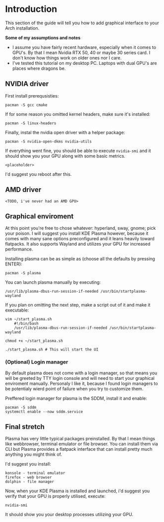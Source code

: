  # Introduction

This section of the guide will tell you how to add graphical interface to your Arch installation.

__Some of my assumptions and notes__

- I assume you have fairly recent hardware, especially when it comes to GPU's. By that I mean Nvidia RTX 50, 40 or maybe 30 series card. I don't know how things work on older ones nor I care.
- I've tested this tutorial on my desktop PC. Laptops with dual GPU's are places where dragons be. 

## NVIDIA driver

First install prerequsisties:

    pacman -S gcc cmake

If for some reason you omitted kernel headers, make sure it's installed:

    pacman -S linux-headers

Finally, instal the nvidia open driver with a helper package:

    pacman -S nvidia-open-dkms nvidia-utils

If everything went fine, you should be able to execute `nvidia-smi` and it should show you your GPU along with some basic metrics.

    <placeholder>

I'd suggest you reboot after this.

## AMD driver

    <TODO, i've never had an AMD GPU>

## Graphical enviroment

At this point you're free to chose whatever: hyperland, sway, gnome; pick your poison. I will suggest you install KDE Plasma however, because it comes with many sane options preconfigured and it leans heavily toward flatpacks. It also supports Wayland and utilizes your GPU for increased performance. 

Installing plasma can be as simple as (choose all the defaults by pressing ENTER):

    pacman -S plasma

You can launch plasma manually by executing:

    /usr/lib/plasma-dbus-run-session-if-needed /usr/bin/startplasma-wayland

If you plan on omitting the next step, make a script out of it and make it executable:

    vim ~/start_plasma.sh
        #!/bin/bash
        /usr/lib/plasma-dbus-run-session-if-needed /usr/bin/startplasma-wayland
    
    chmod +x ~/start_plasma.sh

    ./start_plasma.sh # This will start the UI

### (Optional) Login manager

By default plasma does not come with a login manager, so that means you will be greeted by TTY login console and will need to start your graphical enviroment manually. Personaly I like it, because I found login managers to be potentialy wierd point of failure when you try to customize them.

Preffered login manager for plasma is the SDDM, install it and enable:

    pacman -S sddm
    systemctl enable --now sddm.service


## Final stretch

Plasma has very little typical packages preinstalled. By that I mean things like webbrowser, terminal emulator or file browser. You can install them via CLI but Plasma provides a flatpack interface that can install pretty much anything you might think of.

I'd suggest you install:

    konsole - terminal emulator
    firefox - web browser
    dolphin - file manager

Now, when your KDE Plasma is installed and launched, i'd suggest you verify that your GPU is properly utilised, execute:

    nvidia-smi

It should show you your desktop processes utilizing your GPU.

